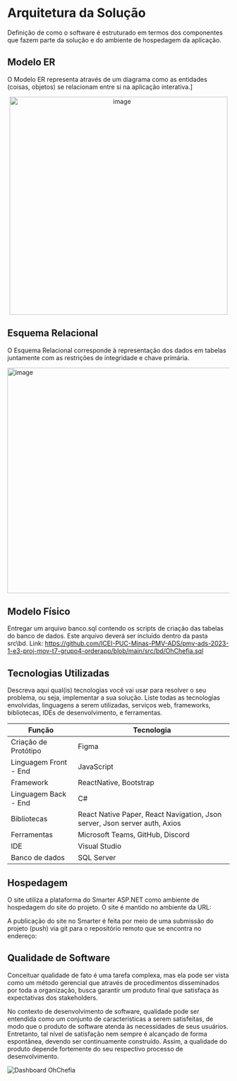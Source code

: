 # Arquitetura da Solução

Definição de como o software é estruturado em termos dos componentes que fazem parte da solução e do ambiente de hospedagem da aplicação.


## Modelo ER

O Modelo ER representa através de um diagrama como as entidades (coisas, objetos) se relacionam entre si na aplicação interativa.]
<center>
<img width="494" alt="image" src="https://user-images.githubusercontent.com/60409021/229384691-0127c1d6-ccf4-4d59-84d6-ba85610f2699.png">
</center>

## Esquema Relacional

O Esquema Relacional corresponde à representação dos dados em tabelas juntamente com as restrições de integridade e chave primária.
 
<img width="511" alt="image" src="https://user-images.githubusercontent.com/60409021/229384710-552dff18-0bb6-4e76-9215-48eee0a3ff39.png">

## Modelo Físico

Entregar um arquivo banco.sql contendo os scripts de criação das tabelas do banco de dados. Este arquivo deverá ser incluído dentro da pasta src\bd.
Link: https://github.com/ICEI-PUC-Minas-PMV-ADS/pmv-ads-2023-1-e3-proj-mov-t7-grupo4-orderapp/blob/main/src/bd/OhChefia.sql

## Tecnologias Utilizadas

Descreva aqui qual(is) tecnologias você vai usar para resolver o seu problema, ou seja, implementar a sua solução. Liste todas as tecnologias envolvidas, linguagens a serem utilizadas, serviços web, frameworks, bibliotecas, IDEs de desenvolvimento, e ferramentas.

|Função    | Tecnologia  | 
|------------|-----------------------------------------|
| Criação de Protótipo | Figma |
| Linguagem Front - End| JavaScript | 
| Framework | ReactNative, Bootstrap |
| Linguagem Back - End | C# | 
| Bibliotecas | React Native Paper, React Navigation, Json server, Json server auth, Axios | 
| Ferramentas | Microsoft Teams, GitHub, Discord |
| IDE | Visual Studio  | 
| Banco de dados | SQL Server | 

## Hospedagem

O site utiliza a plataforma do Smarter ASP.NET como ambiente de hospedagem do site do projeto. O site é mantido no ambiente da URL:     

A publicação do site no Smarter é feita por meio de uma submissão do projeto (push) via git para o repositório remoto que se encontra no endereço:  

## Qualidade de Software

Conceituar qualidade de fato é uma tarefa complexa, mas ela pode ser vista como um método gerencial que através de procedimentos disseminados por toda a organização, busca garantir um produto final que satisfaça às expectativas dos stakeholders.

No contexto de desenvolvimento de software, qualidade pode ser entendida como um conjunto de características a serem satisfeitas, de modo que o produto de software atenda às necessidades de seus usuários. Entretanto, tal nível de satisfação nem sempre é alcançado de forma espontânea, devendo ser continuamente construído. Assim, a qualidade do produto depende fortemente do seu respectivo processo de desenvolvimento.

![Dashboard OhChefia](https://user-images.githubusercontent.com/53317747/229389263-81c2b097-b68c-48dd-b42f-382bdfed7c7e.png)


